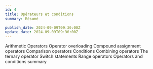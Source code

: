 ```yaml
---
id: 4
title: Opérateurs et conditions
summary: Résumé

publish_date: 2024-09-09T09:30:00Z
update_date: 2024-09-09T09:30:00Z
---
```


Arithmetic Operators
Operator overloading
Compound assignment operators
Comparison operators
Conditions
Combining operators
The ternary operator
Switch statements
Range operators
Operators and conditions summary
